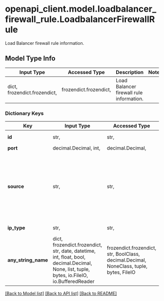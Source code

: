 # openapi_client.model.loadbalancer_firewall_rule.LoadbalancerFirewallRule

Load Balancer firewall rule information.

## Model Type Info
Input Type | Accessed Type | Description | Notes
------------ | ------------- | ------------- | -------------
dict, frozendict.frozendict,  | frozendict.frozendict,  | Load Balancer firewall rule information. | 

### Dictionary Keys
Key | Input Type | Accessed Type | Description | Notes
------------ | ------------- | ------------- | ------------- | -------------
**id** | str,  | str,  | The unique ID for the firewall rule | [optional] 
**port** | decimal.Decimal, int,  | decimal.Decimal,  | Port for this rule.  | [optional] 
**source** | str,  | str,  | If the source string is given a value of \&quot;cloudflare\&quot; then cloudflare IPs will be supplied. Otherwise enter a IP address with subnet size that you wish to permit through the firewall.  Possible values:  |   | Value | Description | | - | ------ | ------------- | |   | \&quot;192.168.1.1/16\&quot; | Ip address with a subnet size. | |   | cloudflare | Allow all of Cloudflare&#x27;s IP space through the firewall | | [optional] 
**ip_type** | str,  | str,  | The type of IP rule.  * v4 * v6  | [optional] 
**any_string_name** | dict, frozendict.frozendict, str, date, datetime, int, float, bool, decimal.Decimal, None, list, tuple, bytes, io.FileIO, io.BufferedReader | frozendict.frozendict, str, BoolClass, decimal.Decimal, NoneClass, tuple, bytes, FileIO | any string name can be used but the value must be the correct type | [optional]

[[Back to Model list]](../../openapi-client/README.md#documentation-for-models) [[Back to API list]](../../openapi-client/README.md#documentation-for-api-endpoints) [[Back to README]](../../openapi-client/README.md)


